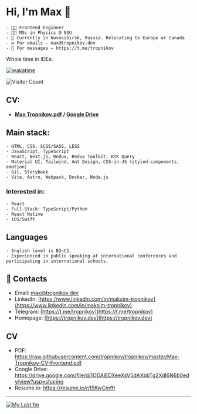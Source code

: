 # Hi, I'm Max 👋

```
- 👨‍💻 Frontend Engineer
- 👨‍🎓 MSc in Physics @ NSU
- 📍 Currently in Novosibirsk, Russia. Relocating to Europe or Canada
- ✉️ For emails — max@tropnikov.dev
- 📱 For messages – https://t.me/tropnikov
```

Whole time in IDEs:  

[![wakatime](https://wakatime.com/badge/user/65cb3d44-6333-49ef-947f-cf1dbed6f2ca.svg)](https://wakatime.com/@65cb3d44-6333-49ef-947f-cf1dbed6f2ca)

![Visitor Count](https://profile-counter.glitch.me/tropnikov/count.svg)

## CV:

- **[Max Tropnikov.pdf](https://raw.githubusercontent.com/tropnikov/tropnikov/master/Max-Tropnikov-CV-Frontend.pdf) / [Google Drive](https://bit.ly/tropnikov-cv)**


## Main stack:

```
- HTML, CSS, SCSS/SASS, LESS
- JavaScript, TypeScript
- React, Next.js, Redux, Redux Toolkit, RTK Query
- Material UI, Tailwind, Ant Design, CSS-in-JS (styled-components, emotion)
- Git, Storybook
- Vite, Astro, Webpack, Docker, Node.js
```

### Interested in:
```
- React
- Full-Stack: TypeScript/Python
- React Native
- iOS/Swift
```

## Languages

```
- English level is B2–C1.
- Experienced in public speaking at international conferences and participating in international schools.
```

## 🤝 Contacts

- Email: [max@tropnikov.dev](mailto:max@tropnikov.dev)
- LinkedIn: [https://www.linkedin.com/in/maksim-tropnikov](https://www.linkedin.com/in/maksim-tropnikov)
- Telegram: [https://t.me/tropnikov](https://t.me/tropnikov)
- Homepage: [https://tropnikov.dev](https://tropnikov.dev)
<!-- - Mastodon: <a rel="me" href="https://mastodon.social/@totmaks">https://mastodon.social/@totmaks</a> -->

## CV

- PDF: https://raw.githubusercontent.com/tropnikov/tropnikov/master/Max-Tropnikov-CV-Frontend.pdf
- Google Drive: https://drive.google.com/file/d/1ODAlEDXeeXsV5dAXbbTg2XdI6N6b0edy/view?usp=sharing
- Resume.io: https://resume.io/r/t5KwCmffr

---


[![My Last.fm](https://lastfm-recently-played.vercel.app/api?user=orangemaks&width=854&count=3)](https://www.last.fm/user/orangemaks)



